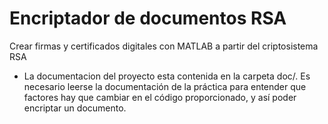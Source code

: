 # Encriptador de documentos RSA
Crear firmas y certificados digitales con MATLAB a partir del criptosistema RSA
- La documentacion del proyecto esta contenida en la carpeta doc/.
Es necesario leerse la documentación de la práctica para entender que factores hay que cambiar en el código proporcionado, y así poder encriptar un documento.
